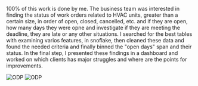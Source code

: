 100% of this work is done by me.
The business team was interested in finding the status of work orders related to HVAC units, greater than a certain size, in order of open, closed, cancelled, etc. and if they are open, how many days they were opne and investigate if they are meeting the deadline, they are late or any other situations.
I searched for the best tables with examining varios features, in snoflake, then cleaned these data and found the needed criteria and finally binned the "open days" span and their status.
In the final step, I presented these findings in a dashboard and worked on which clients has major struggles and where are the points for improvements.


![ODP](https://github.com/FarnoushAttarzadeh/Nearest_Neighbour/blob/2a3f03b285583640369744521521a30f74c10d6a/HVAC%20Units/HVAC_%20Dashboard.jpg)
![ODP](https://github.com/FarnoushAttarzadeh/Nearest_Neighbour/blob/808ee5912be6c52107ea007eb9814de4709e93dd/HVAC%20Units/HVAC_%20Dashboard2.jpg)

